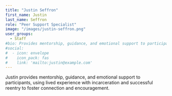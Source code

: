 ```yaml
---
title: "Justin Seffron"
first_name: Justin
last_name: Seffron
role: "Peer Support Specialist"
image: "/images/justin-seffron.png"
user_groups:
  - Staff
#bio: Provides mentorship, guidance, and emotional support to participants, using lived experience with incarceration and successful reentry to foster connection and encouragement.
#social:
#  - icon: envelope
#    icon_pack: fas
#    link: 'mailto:justin@example.com'
---
```


Justin provides mentorship, guidance, and emotional support to participants, using lived experience with incarceration and successful reentry to foster connection and encouragement.

